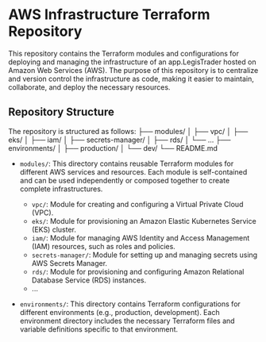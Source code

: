 # AWS Infrastructure Terraform Repository

This repository contains the Terraform modules and configurations for deploying and managing the infrastructure of an app.LegisTrader hosted on Amazon Web Services (AWS). The purpose of this repository is to centralize and version control the infrastructure as code, making it easier to maintain, collaborate, and deploy the necessary resources.

## Repository Structure

The repository is structured as follows:
├── modules/
│   ├── vpc/
│   ├── eks/
│   ├── iam/
│   ├── secrets-manager/
│   ├── rds/
│   └── ...
├── environments/
│   ├── production/
│   └── dev/
└── README.md

- `modules/`: This directory contains reusable Terraform modules for different AWS services and resources. Each module is self-contained and can be used independently or composed together to create complete infrastructures.
  - `vpc/`: Module for creating and configuring a Virtual Private Cloud (VPC).
  - `eks/`: Module for provisioning an Amazon Elastic Kubernetes Service (EKS) cluster.
  - `iam/`: Module for managing AWS Identity and Access Management (IAM) resources, such as roles and policies.
  - `secrets-manager/`: Module for setting up and managing secrets using AWS Secrets Manager.
  - `rds/`: Module for provisioning and configuring Amazon Relational Database Service (RDS) instances.
  - ...

- `environments/`: This directory contains Terraform configurations for different environments (e.g., production, development). Each environment directory includes the necessary Terraform files and variable definitions specific to that environment.
